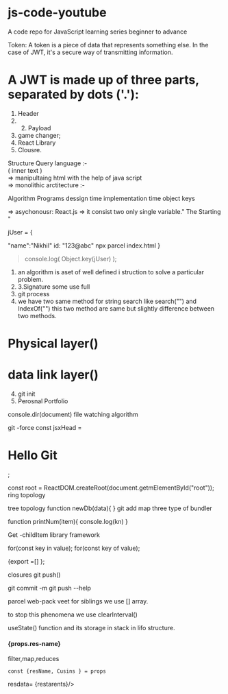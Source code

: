# js-code-youtube
A code repo for JavaScript learning series beginner to advance

Token: A token is a piece of data that represents something else.
In the case of JWT, it's a secure way of transmitting information.   

# A JWT is made up of three parts, separated by dots ('.'):
               
 1. Header              
 2. 2. Payload                                    
 3. game changer;                                                
 3. React Library                                                         
 4. Clousre.                                                 
                               
Structure Query language :- <componenet/>                    
   ( inner text )  
=> manipultaing html with the help of java script    
=> monolithic arctitecture :-  
  
Algorithm                  Programs
dessign time               implementation time
object                     keys

=> asychonousr: React.js
=> it consist two only single variable." The Starting "

jUser = {

 "name":"Nikhil"
  id: "123@abc"
  npx parcel index.html
}

> console.log( Object.key(jUser) );

1. an algorithm is aset of well defined i struction to solve a particular problem.
3. 3.Signature some use full
2. git process
3. we have two same method for string search like search("") and IndexOf("") this two method are same but slightly difference between two methods.

# Physical layer()
# data link layer()

4. git init
5. Perosnal Portfolio

console.dir(document)
file watching algorithm

git -force
const jsxHead = <h1> Hello Git</h1>;

const root = ReactDOM.createRoot(document.getmElementById("root"));
ring topology

tree topology
function newDb(data){
}
git add
map
three type of bundler

function printNum(item){
console.log(kn)
}

Get -childItem
library 
framework

for(const key in value);
for(const key of value);

{export =[]
  };
  
closures
git push()

git commit -m
git push --help

parcel    web-pack  veet
for siblings we use [] array.

to stop this phenomena we use clearInterval()

useState()
function and its storage in stack in lifo structure. 


<h4>{props.res-name}</h4>
<Restaurent res-name=""
    cusins =""/>
</Title>


filter,map,reduces

    const {resName, Cusins } = props
<Title></Title>

resdata= {restarents}/>

<Title/>

const arr = ()=> {
return <h1> Array structure<h1/>
}

parcel is pacakage manager. 
  
function
bigint

there is so many keyboard events but we mainly use 3:
1. key down
2. key up
3. key press

code =""
key =""
keycode =

jsx is convert code in reactcreaetelement. then it convert into js then html.

Array:
const numbers = [1, 2, 3, 4];
array's are mutable and strings are immutable.

string are immutables.
numbers.length // 4

case "yellow":

for starting a project any where firstly we find a script.

# git repo.
1. git is one type of tool to version control system.
2. github is one type of website same as git.

# network
A computer network is a collection of interconnected computers and other devices that communicate with each other to share resources and information.
These networks can vary in size, complexity, and function, ranging from small home networks to vast global networks like the Internet.

# Network Protocols
Protocols are the rules that define how data is transmitted and received over a network. Some common protocols include:

sana{

}
git config.
<script crossorigin src="..."></script>

function printWarning(level, format, args) {
    // When changing this logic, you might want to also
    // update consoleWithStackDev.www.js as well.
    {
      var ReactDebugCurrentFrame = ReactSharedInternals.ReactDebugCurrentFrame;
      var stack = ReactDebugCurrentFrame.getStackAddendum();

      if (stack !== '') {
        format += '%s';
        args = args.concat([stack]);
      } // eslint-disable-next-line react-internal/safe-string-coercion

# function warnNoop(publicInstance, callerName) {
    {
       var _constructor = publicInstance.constructor;
       var componentName = _constructor && (_constructor.displayName || _constructor.name) || 'ReactClass';
       var warningKey = componentName + "." + callerName;

      if (didWarnStateUpdateForUnmountedComponent[warningKey]) {
        return;
      }
(function (global, factory) {
   typeof exports === 'object' && typeof module !== 'undefined' ? factory(exports, require('react')) :
   typeof define === 'function' && define.amd ? define(['exports', 'react'], factory) :
   (global = global || self, factory(global.ReactDOM = {}, global.React));
}(this, (function (exports, React) { 'use strict';

